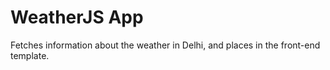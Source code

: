 # WeatherJS App
Fetches information about the weather in Delhi, and places in the front-end template.
